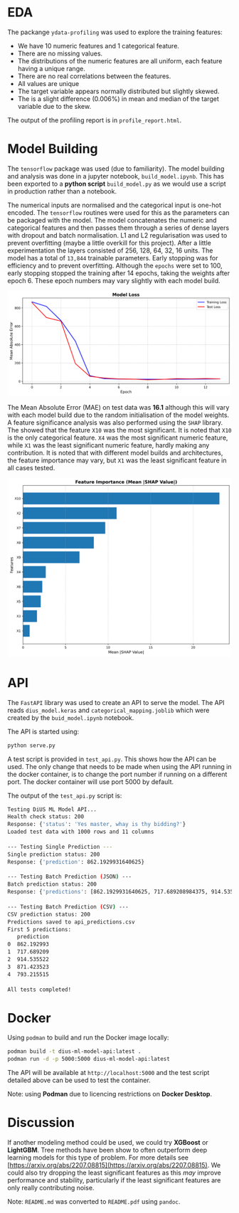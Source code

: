 # EDA

The packange `ydata-profiling` was used to explore the training features:
* We have 10 numeric features and 1 categorical feature. 
* There are no missing values.
* The distributions of the numeric features are all uniform, each feature having a unique range.
* There are no real correlations between the features.
* All values are unique
* The target variable appears normally distributed but slightly skewed.
* The is a slight difference (0.006%) in mean and median of the target variable due to the skew.

The output of the profiling report is in `profile_report.html`.

# Model Building
The `tensorflow` package was used (due to familiarity). The model building and analysis was done in a jupyter notebook, `build_model.ipynb`. This has been exported to a **python script** `build_model.py` as we would use a script in production rather than a notebook. 

The numerical inputs are normalised and the categorical input is one-hot encoded. The `tensorflow` routines were used for this as the parameters can be packaged with the model. The model concatenates the numeric and categorical features and then passes them through a series of dense layers with dropout and batch normalisation. L1 and L2 regularisation was used to prevent overfitting (maybe a little overkill for this project). After a little experimentation the layers consisted of 256, 128, 64, 32, 16 units. The model has a total of `13,844` trainable parameters. Early stopping was for efficiency and to prevent overfitting. Although the `epochs` were set to 100, early stopping stopped the training after 14 epochs, taking the weights after epoch 6. These epoch numbers may vary slightly with each model build. 

![Training history](training_history.png)

The Mean Absolute Error (MAE) on test data was **16.1** although this will vary with each model build due to the random initialisation of the model weights.
A feature significance analysis was also performed using the `SHAP` library. The showed that the feature `X10` was the most significant. It is noted that `X10` is the only categorical feature. `X4` was the most significant numeric feature, while `X1` was the least significant numeric feature, hardly making any contribution. It is noted that with different model builds and architectures, the feature importance may vary, but `X1` was the least significant feature in all cases tested.

![SHAP values summary](shap_summary.png)


# API
The `FastAPI` library was used to create an API to serve the model. The API reads `dius_model.keras` and `categorical_mapping.joblib` which were created by the `buid_model.ipynb` notebook.

The API is started using:
```bash
python serve.py
```

A test script is provided in `test_api.py`. This shows how the API can be used. The only change that needs to be made when using the API running in the
docker container, is to change the port number if running on a different port. The docker container will use port 5000 by default.

The output of the `test_api.py` script is:
```bash
Testing DiUS ML Model API...
Health check status: 200
Response: {'status': 'Yes master, whay is thy bidding?'}
Loaded test data with 1000 rows and 11 columns

--- Testing Single Prediction ---
Single prediction status: 200
Response: {'prediction': 862.1929931640625}

--- Testing Batch Prediction (JSON) ---
Batch prediction status: 200
Response: {'predictions': [862.1929931640625, 717.689208984375, 914.5354614257812, 871.4234619140625, 793.2154541015625]}

--- Testing Batch Prediction (CSV) ---
CSV prediction status: 200
Predictions saved to api_predictions.csv
First 5 predictions:
   prediction
0  862.192993
1  717.689209
2  914.535522
3  871.423523
4  793.215515

All tests completed!
```

# Docker
Using `podman` to build and run the Docker image locally:
```bash
podman build -t dius-ml-model-api:latest .
podman run -d -p 5000:5000 dius-ml-model-api:latest
```
The API will be available at `http://localhost:5000` and the test script detailed above can be used to test the container.

Note: using **Podman** due to licencing restrictions on **Docker Desktop**.

# Discussion
If another modeling method could be used, we could try **XGBoost** or **LightGBM**. Tree methods have been show to often outperform deep learning models for this type of problem. For more details see [https://arxiv.org/abs/2207.08815](https://arxiv.org/abs/2207.08815).
We could also try dropping the least significant features as this *may* improve performance and stability, particularly if the least significant features are only really contributing noise.

Note: `README.md` was converted to `README.pdf` using `pandoc`.

